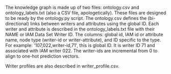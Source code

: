 The knowledge graph is made up of two files: ontology.csv and ontology_labels.txt (also a CSV file, apologetically).  These files are designed to be ready by the ontology.py 
script.  The ontology.csv defines the (bi-directional) links between writers and attributes using the global ID.  Each writer and attribute is described in the ontology_labels.txt file with their NAME or IAM Data Set Writer ID.
The columns: global id, IAM id or attribute name, node type (writer-id or writer-attribute), and ID specific to the type.
For example: '107,022,writer-id,71', this is global ID. It is writer ID 71 and associated with IAM writer 022.  The writer-ids are incremental from 0 to align to one-hot prediction vectors.

Writer profiles are also described in writer_profile.csv. 
